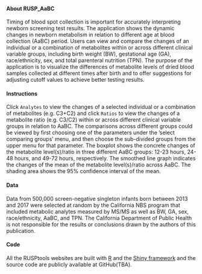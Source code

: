 #### About RUSP_AaBC

Timing of blood spot collection is important for accurately interpreting newborn screening test results. The application shows the dynamic changes in newborn metabolism in relation to different age at blood collection (AaBC) period. Users can view and compare the changes of an individual or a combination of metabolites within or across different clinical variable groups, including birth weight (BW), gestational age (GA), race/ethnicity, sex, and total parenteral nutrition (TPN). 
The purpose of the application is to visualize the differences of metabolite levels of dried blood samples collected at different times after birth and to offer suggestions for adjusting cutoff values to achieve better testing results.

#### Instructions

Click `Analytes` to view the changes of a selected individual or a combination of metabolites (e.g. C3+C2) and click `Ratios` to view the changes of a metabolite ratio (e.g. C3/C2) within or across different clinical variable groups in relation to AaBC. The comparisons across different groups could be viewed by first choosing one of the parameters under the ’select comparing groups’ menu, and then choose the sub-divided groups from the upper menu for that parameter. 
The boxplot shows the concrete changes of the metabolite level(s)/ratio in three different AaBC groups: 12-23 hours, 24-48 hours, and 49-72 hours, respectively. The smoothed line graph indicates the changes of the mean of the metabolite level(s)/ratio across AaBC. The shading area shows the 95% confidence interval of the mean. 

#### Data

Data from 500,000 screen-negative singleton infants born between 2013 and 2017 were selected at random by the California NBS program that included metabolic analytes measured by MS/MS as well as BW, GA, sex, race/ethnicity, AaBC, and TPN. The California Department of Public Health is not responsible for the results or conclusions drawn by the authors of this publication.

#### Code

All the RUSPtools websites are built with <a href="http://www.r-project.org" target="_blank">R</a> and the <a href="http://shiny.rstudio.com" target="_blank">Shiny framework</a> and the source code are publicly available at GitHub(TBA). 




